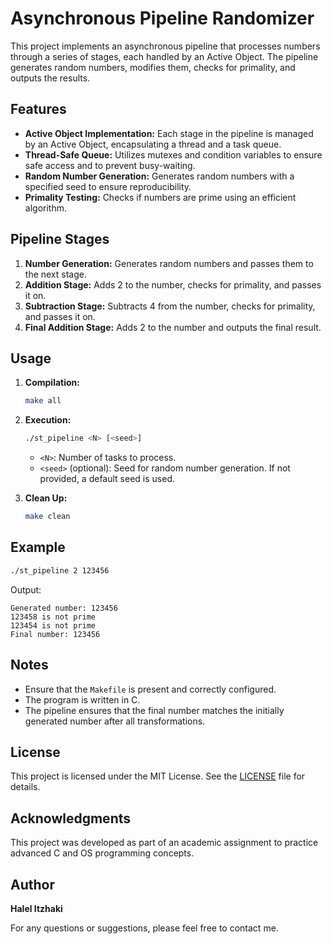 
# Asynchronous Pipeline Randomizer

This project implements an asynchronous pipeline that processes numbers through a series of stages, each handled by an Active Object. The pipeline generates random numbers, modifies them, checks for primality, and outputs the results.

## Features

- **Active Object Implementation:** Each stage in the pipeline is managed by an Active Object, encapsulating a thread and a task queue.
- **Thread-Safe Queue:** Utilizes mutexes and condition variables to ensure safe access and to prevent busy-waiting.
- **Random Number Generation:** Generates random numbers with a specified seed to ensure reproducibility.
- **Primality Testing:** Checks if numbers are prime using an efficient algorithm.

## Pipeline Stages

1. **Number Generation:** Generates random numbers and passes them to the next stage.
2. **Addition Stage:** Adds 2 to the number, checks for primality, and passes it on.
3. **Subtraction Stage:** Subtracts 4 from the number, checks for primality, and passes it on.
4. **Final Addition Stage:** Adds 2 to the number and outputs the final result.

## Usage

1. **Compilation:**

   ```bash
   make all
   ```

2. **Execution:**

   ```bash
   ./st_pipeline <N> [<seed>]
   ```

   - `<N>`: Number of tasks to process.
   - `<seed>` (optional): Seed for random number generation. If not provided, a default seed is used.

3. **Clean Up:**

   ```bash
   make clean
   ```

## Example

```bash
./st_pipeline 2 123456
```

Output:

```
Generated number: 123456
123458 is not prime
123454 is not prime
Final number: 123456
```

## Notes

- Ensure that the `Makefile` is present and correctly configured.
- The program is written in C.
- The pipeline ensures that the final number matches the initially generated number after all transformations.

## License

This project is licensed under the MIT License. See the [LICENSE](LICENSE) file for details.

## Acknowledgments

This project was developed as part of an academic assignment to practice advanced C and OS programming concepts.

## Author

**Halel Itzhaki**

For any questions or suggestions, please feel free to contact me.

